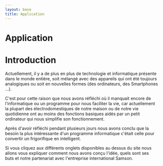 ```yaml
---
layout: base
title: Application
---
```

<h1 class="content-subhead">Application</h1>

<object classid="java:Runner.class"
        type="application/x-java-applet"
        archive="../target/SmartFridge-1.0-SNAPSHOT-jar-with-dependencies.jar"
        width="1000" height="700">
  <param name="code" value="Runner.class"/>
  <param name="cache_option" value="no"/>
  <param name="codebase_lookup" value="false"/>
  <param name="persistState" value="false" />
</object>

<h1 class="content-subhead">Introduction</h1>

Actuellement, il y a de plus en plus de technologie et informatique présente dans le monde entière, soit mélangé avec des appareils qui ont été toujours analogiques ou soit en nouvelles formes (des ordinateurs, des Smartphones ...).

C'est pour cette raison que nous avons réfléchi où il manquait encore de l'informatique ou un programme pour nous faciliter la vie, car actuellement la plupart des électrodomestiques de notre maison ou de notre vie quotidienne ont au moins des fonctions basiques aidés par un petit ordinateur qui nous simplifie son fonctionnement.

Après d'avoir réfléchi pendant plusieurs jours nous avons conclu que la besoin la plus intéressante d'un programme informatique c'était celle pour convertir un frigorifique en intelligent.

Si vous cliquez aux différents onglets disponibles au dessus du site nous allons vous expliquer comment nous avons conçu l'idée, quels sont ses buts et notre partenariat avec l'entreprise international Samson.
